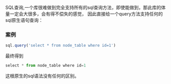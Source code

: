 SQL查询,一个库很难做到完全支持所有的sql查询方法，即使能做到，那此库的体量一定会大很多，会有得不偿失的感觉，
因此直接给一个query方法支持任何的sql原生语句查询：

### 案例

```js 
sql.query('select * from node_table where id=1')
```

最终得到
```js
select * from node_table where id=1
```


这根原生的sql语法没有任何的区别。






